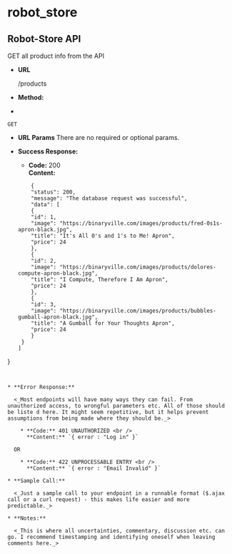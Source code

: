 # robot_store

**Robot-Store API**
----
GET all product info from the API

* **URL**

  /products

* **Method:**
* 
 `GET`

* **URL Params**
There are no required or optional params.

* **Success Response:**

    * **Code:** 200 <br />
      **Content:** 
  ```
      {
      "status": 200,
      "message": "The database request was successful",
      "data": [
      {
      "id": 1,
      "image": "https://binaryville.com/images/products/fred-0s1s-apron-black.jpg",
      "title": "It's All 0's and 1's to Me! Apron",
      "price": 24
      },
      {
      "id": 2,
      "image": "https://binaryville.com/images/products/dolores-compute-apron-black.jpg",
      "title": "I Compute, Therefore I Am Apron",
      "price": 24
      },
      {
      "id": 3,
      "image": "https://binaryville.com/images/products/bubbles-gumball-apron-black.jpg",
      "title": "A Gumball for Your Thoughts Apron",
      "price": 24
      }
   } 
  ]
}

```
 

* **Error Response:**

  <_Most endpoints will have many ways they can fail. From unauthorized access, to wrongful parameters etc. All of those should be liste d here. It might seem repetitive, but it helps prevent assumptions from being made where they should be._>

    * **Code:** 401 UNAUTHORIZED <br />
      **Content:** `{ error : "Log in" }`

  OR

    * **Code:** 422 UNPROCESSABLE ENTRY <br />
      **Content:** `{ error : "Email Invalid" }`

* **Sample Call:**

  <_Just a sample call to your endpoint in a runnable format ($.ajax call or a curl request) - this makes life easier and more predictable._>

* **Notes:**

  <_This is where all uncertainties, commentary, discussion etc. can go. I recommend timestamping and identifying oneself when leaving comments here._> 